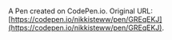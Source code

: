 # 

A Pen created on CodePen.io. Original URL: [https://codepen.io/nikkisteww/pen/GREqEKJ](https://codepen.io/nikkisteww/pen/GREqEKJ).


